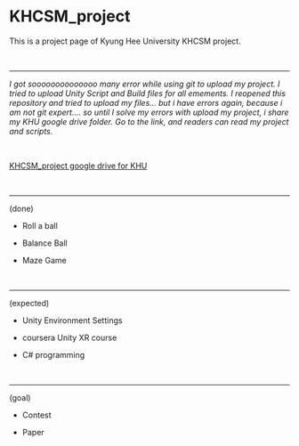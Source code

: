 # KHCSM_project

This is a project page of Kyung Hee University KHCSM project.

<br>

----

<em>I got soooooooooooooo many error while using git to upload my project. I tried to upload Unity Script and Build files for all emements. I reopened this repository and tried to upload my files... but i have errors again, because i am not git expert.... so until I solve my errors with upload my project, i share my KHU google drive folder. Go to the link, and readers can read my project and scripts.</em>

<br>



[KHCSM_project google drive for KHU](https://drive.google.com/drive/folders/1CQ98eDyEg5PF11jfhPnIfk7siLGo8HcB?usp=sharing)

<br>

-----

(done)

- Roll a ball

- Balance Ball

- Maze Game

<br>

----

(expected)

- Unity Environment Settings

- coursera Unity XR course

- C# programming

<br>

----

(goal)

- Contest

- Paper

<br>

